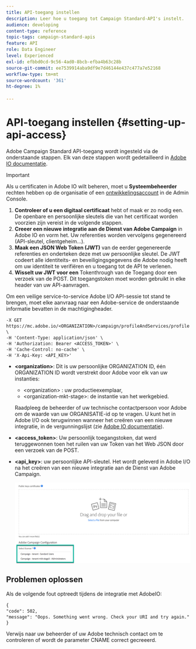 ```yaml
---
title: API-toegang instellen
description: Leer hoe u toegang tot Campaign Standard-API's instelt.
audience: developing
content-type: reference
topic-tags: campaign-standard-apis
feature: API
role: Data Engineer
level: Experienced
exl-id: efbbd0cd-9c56-4ad0-8bcb-efba4b63c28b
source-git-commit: ee7539914aba9df9e7d46144e437c477a7e52168
workflow-type: tm+mt
source-wordcount: '361'
ht-degree: 1%

---
```


# API-toegang instellen {#setting-up-api-access}

Adobe Campaign Standard API-toegang wordt ingesteld via de onderstaande stappen. Elk van deze stappen wordt gedetailleerd in [Adobe IO documentatie](https://www.adobe.io/authentication/auth-methods.html#!AdobeDocs/adobeio-auth/master/AuthenticationOverview/ServiceAccountIntegration.md).

>[!IMPORTANT]
>
>Als u certificaten in Adobe IO wilt beheren, moet u <b>Systeembeheerder</b> rechten hebben op de organisatie of een [ontwikkelingsaccount](https://helpx.adobe.com/enterprise/using/manage-developers.html)</a> in de Admin Console.

1. **Controleer of u een digitaal certificaat** hebt of maak er zo nodig een. De openbare en persoonlijke sleutels die van het certificaat worden voorzien zijn vereist in de volgende stappen.
1. **Creeer een nieuwe integratie aan de Dienst van Adobe Campaign** in Adobe IO en vorm het. Uw referenties worden vervolgens gegenereerd (API-sleutel, clientgeheim...).
1. **Maak een JSON Web Token (JWT)** van de eerder gegenereerde referenties en onderteken deze met uw persoonlijke sleutel. De JWT codeert alle identiteits- en beveiligingsgegevens die Adobe nodig heeft om uw identiteit te verifiëren en u toegang tot de API te verlenen.
1. **Wisselt uw JWT voor een** Tokenthrough van de Toegang door een verzoek van de POST. Dit toegangstoken moet worden gebruikt in elke header van uw API-aanvragen.

Om een veilige service-to-service Adobe I/O API-sessie tot stand te brengen, moet elke aanvraag naar een Adobe-service de onderstaande informatie bevatten in de machtigingheader.

```
-X GET https://mc.adobe.io/<ORGANIZATION>/campaign/profileAndServices/profile \
-H 'Content-Type: application/json' \
-H 'Authorization: Bearer <ACCESS_TOKEN>' \
-H 'Cache-Control: no-cache' \
-H 'X-Api-Key: <API_KEY>'
```

* **&lt;organization>**: Dit is uw persoonlijke ORGANIZATION ID, één ORGANIZATION ID wordt verstrekt door Adobe voor elk van uw instanties:

   * &lt;organization> : uw productieexemplaar,
   * &lt;organization-mkt-stage>: de instantie van het werkgebied.

   Raadpleeg de beheerder of uw technische contactpersoon voor Adobe om de waarde van uw ORGANISATIE-id op te vragen. U kunt het in Adobe I/O ook terugwinnen wanneer het creëren van een nieuwe integratie, in de vergunningslijst (zie <a href="https://www.adobe.io/authentication.html">Adobe IO documentatie</a>).

* **&lt;access_token>**: Uw persoonlijk toegangstoken, dat werd teruggewonnen toen het ruilen van uw Token van het Web JSON door een verzoek van de POST.

* **&lt;api_key>**: uw persoonlijke API-sleutel. Het wordt geleverd in Adobe I/O na het creëren van een nieuwe integratie aan de Dienst van Adobe Campaign.

   ![alt-tekst](assets/tenant.png)

## Problemen oplossen

Als de volgende fout optreedt tijdens de integratie met AdobeIO:

```
{ 
"code": 502, 
"message": "Oops. Something went wrong. Check your URI and try again." 
}
```


Verwijs naar uw beheerder of uw Adobe technisch contact om te controleren of wordt de parameter CNAME correct gecreeerd.
